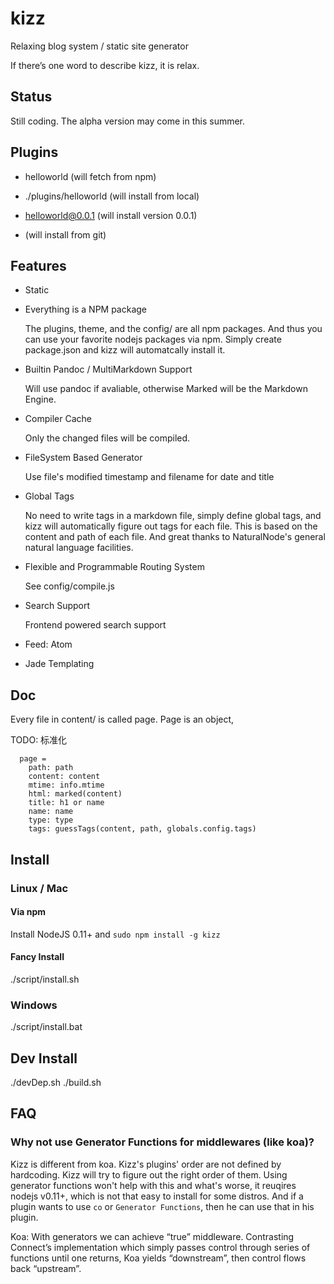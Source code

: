 # kizz

Relaxing blog system / static site generator

If there’s one word to describe kizz, it is relax. 

## Status

Still coding. The alpha version may come in this summer.

## Plugins

- helloworld (will fetch from npm)

- ./plugins/helloworld (will install from local)

- helloworld@0.0.1 (will install version 0.0.1)

- <git remote url> (will install from git)

## Features

- Static

- Everything is a NPM package

    The plugins, theme, and the config/ are all npm packages.
    And thus you can use your favorite nodejs packages via npm.
    Simply create package.json and kizz will automatcally install it.

- Builtin Pandoc / MultiMarkdown Support

    Will use pandoc if avaliable, otherwise Marked will be the Markdown Engine.

- Compiler Cache
    
    Only the changed files will be compiled. 

- FileSystem Based Generator

    Use file's modified timestamp and filename for date and title

- Global Tags

    No need to write tags in a markdown file,
    simply define global tags,
    and kizz will automatically figure out tags for each file.
    This is based on the content and path of each file.
    And great thanks to NaturalNode's general natural language facilities.

- Flexible and Programmable Routing System

    See config/compile.js
    
- Search Support

    Frontend powered search support

- Feed: Atom

- Jade Templating

## Doc

Every file in content/ is called page.
Page is an object,

TODO: 标准化

```
  page =
    path: path
    content: content
    mtime: info.mtime
    html: marked(content)
    title: h1 or name
    name: name
    type: type
    tags: guessTags(content, path, globals.config.tags)
```

## Install

### Linux / Mac

#### Via npm

Install NodeJS 0.11+ and `sudo npm install -g kizz`

#### Fancy Install

./script/install.sh

### Windows

./script/install.bat

## Dev Install

./devDep.sh
./build.sh

## FAQ

### Why not use Generator Functions for middlewares (like koa)?

Kizz is different from koa. 
Kizz's plugins' order are not defined by hardcoding.
Kizz will try to figure out the right order of them.
Using generator functions won't help with this and what's worse, it reuqires nodejs v0.11+, 
which is not that easy to install for some distros.
And if a plugin wants to use `co` or `Generator Functions`, 
then he can use that in his plugin. 

Koa:
With generators we can achieve “true” middleware.
Contrasting Connect’s implementation which simply passes control through series of functions until one returns,
Koa yields “downstream”, then control flows back “upstream”.
